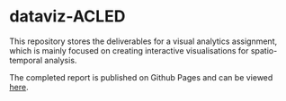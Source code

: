# dataviz-ACLED
This repository stores the deliverables for a visual analytics assignment, which is mainly focused on creating interactive visualisations for spatio-temporal analysis.

The completed report is published on Github Pages and can be viewed [here](https://deniseadele.github.io/dataviz-ACLED/).
